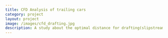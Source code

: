 ```yaml
---
title: CFD Analysis of trailing cars
category: project
layout: project
image: /images/cfd_drafting.jpg
description: A study about the optimal distance for drafting(slipstreaming) vehicles
---
```



